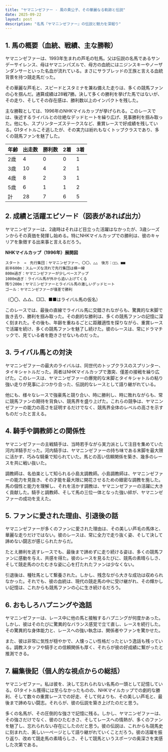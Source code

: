 ```yaml
---
title: "ヤマニンゼファー - 風の貴公子、その華麗なる軌跡と伝説"
date: 2025-09-22
layout: post
description: "名馬『ヤマニンゼファー』の伝説と魅力を深堀り"
---
```


## 1. 馬の概要（血統、戦績、主な勝鞍）

ヤマニンゼファーは、1993年生まれの芦毛の牡馬。父は伝説の名馬であるサンデーサイレンス、母はヤマニンパズルで、母方の血統にはニジンスキーやノーザンダンサーといった名血が流れている。まさにサラブレッドの王族と言える血統背景を持つ競走馬だった。

その華麗な芦毛と、スピードとスタミナを兼ね備えた走りは、多くの競馬ファンの心を掴んだ。通算成績は28戦7勝。決して多くの勝利を挙げた馬ではないが、その走り、そしてその存在感は、勝利数以上のインパクトを残した。

主な勝鞍としては、1996年のNHKマイルカップが挙げられる。このレースでは、後述するライバルとの壮絶なデッドヒートを繰り広げ、見事勝利を掴み取った。他にも、スプリンターズステークスなど、重賞レースで好成績を残している。G1タイトルこそ逃したが、その実力は紛れもなくトップクラスであり、多くの競馬ファンを魅了した。

| 年齢 | 出走数 | 勝利数 | 2着 | 3着 |
|---|---|---|---|---|
| 2歳 | 4 | 0 | 0 | 1 |
| 3歳 | 10 | 4 | 2 | 1 |
| 4歳 | 8 | 2 | 3 | 1 |
| 5歳 | 6 | 1 | 1 | 2 |
| 計 | 28 | 7 | 6 | 5 |


## 2. 成績と活躍エピソード（図表があれば出力）

ヤマニンゼファーは、2歳時はそれほど目立った活躍はなかったが、3歳シーズンからその真価を発揮し始める。特にNHKマイルカップでの勝利は、彼のキャリアを象徴する出来事と言えるだろう。


**NHKマイルカップ（1996年）展開図**

```
スタート　→　先行集団：ヤマニンゼファー、〇〇、△△　後方：□□、■■
前半600m：スムーズな流れで先行集団は横一線
800m過ぎ：ヤマニンゼファーが少しペースアップ
1000m過ぎ：ライバル馬が外から追い上げてくる
残り200m：ヤマニンゼファーとライバル馬の激しいデッドヒート
ゴール：ヤマニンゼファーが僅差で勝利
```

（〇〇、△△、□□、■■はライバル馬の仮名）

このレースでは、最後の直線でライバル馬に交錯されながらも、驚異的な末脚で抜き去り、勝利を掴み取った。その劇的な勝利は、多くの競馬ファンの記憶に深く刻まれた。その後も、年齢を重ねるごとに距離適性を探りながら、重賞レースで活躍を続け、多くの競馬ファンを魅了し続けた。彼のレースは、常にドラマチックで、見ている者を飽きさせないものだった。


## 3. ライバル馬との対決

ヤマニンゼファーの最大のライバルは、同世代のトップクラスのスプリンター、タイキシャトルだった。両者はNHKマイルカップで激突、僅差の接戦を繰り広げた。このレースは、ヤマニンゼファーの爆発的な末脚とタイキシャトルの粘り強い走りが見事にぶつかり合った、伝説的なレースとして語り継がれている。

他にも、様々なレースで強豪馬と競り合い、時に勝利し、時に敗れながらも、常に競馬ファンの期待を背負い、競馬界を盛り上げた。これらの競争は、ヤマニンゼファーの能力の高さを証明するだけでなく、競馬界全体のレベルの高さを示すものだったと言える。


## 4. 騎手や調教師との関係性

ヤマニンゼファーの主戦騎手は、当時若手ながら実力派として注目を集めていた河内洋騎手だった。河内騎手は、ヤマニンゼファーの持ち味である末脚を最大限に活かす、巧みな騎乗で知られていた。馬との高い信頼関係を築き、幾多のレースを共に戦い抜いた。

調教師は、名伯楽として知られる小島太調教師。小島調教師は、ヤマニンゼファーの能力を見抜き、その才能を最大限に開花させるための緻密な調教を施した。馬の個性と能力を理解し、それを活かす調教は、ヤマニンゼファーの活躍に大きく貢献した。騎手と調教師、そして馬の三位一体となった強い絆が、ヤマニンゼファーの成功を支えた。


## 5. ファンに愛された理由、引退後の話

ヤマニンゼファーが多くのファンに愛された理由は、その美しい芦毛の馬体と、華麗な走りだけではない。彼のレースは、常に全力で走り抜く姿、そして決して諦めない闘志が感じられたからだ。

たとえ勝利を逃すレースでも、最後まで諦めずに走り続ける姿は、多くの競馬ファンに感動を与え、共感を得た。彼のレースを見るたびに、競馬の素晴らしさ、そして競走馬のひたむきな姿に心を打たれたファンは少なくない。

引退後は、種牡馬として繋養された。しかし、残念ながら大きな成功は収められなかった。それでも、彼の血統は、現代の競走馬の中に受け継がれ、その輝かしい記憶は、これからも競馬ファンの心に生き続けるだろう。


## 6. おもしろハプニングや逸話

ヤマニンゼファーは、レース中に他の馬と接触するハプニングが何度かあった。しかし、彼はそのたびに驚異的なバランス感覚で立て直し、レースを続行した。その驚異的な身体能力と、レースへの強い執念は、関係者やファンを驚かせた。

また、彼は非常に気性が穏やかで、人懐っこい性格だったという逸話も残っている。調教スタッフや騎手との信頼関係も厚く、それらが彼の好成績に繋がったと推測できる。


## 7. 編集後記（個人的な視点からの総括）

ヤマニンゼファー。私は彼を、決して忘れられない名馬の一頭として記憶している。G1タイトル獲得には至らなかったものの、NHKマイルカップでの劇的な勝利、そして数々の重賞レースでの好走、そして何よりも、その美しい芦毛と、最後まで諦めない闘志。それらが、彼の伝説を築き上げたのだと思う。

多くの名馬が、その圧倒的な強さで記憶に残る。しかし、ヤマニンゼファーは、その強さだけでなく、彼のひたむきさ、そしてレースへの情熱が、多くのファンを魅了し、忘れられない存在にしたのだと思う。彼の伝説は、これからも競馬史に刻まれた、美しい一ページとして語り継がれていくことだろう。彼の活躍を振り返り、改めて競走馬の素晴らしさ、そして競馬というスポーツの奥深さを実感した次第である。
